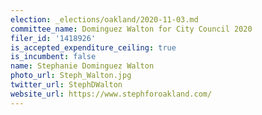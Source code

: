 ```yaml
---
election: _elections/oakland/2020-11-03.md
committee_name: Dominguez Walton for City Council 2020
filer_id: '1418926'
is_accepted_expenditure_ceiling: true
is_incumbent: false
name: Stephanie Dominguez Walton
photo_url: Steph_Walton.jpg
twitter_url: StephDWalton
website_url: https://www.stephforoakland.com/
---
```

